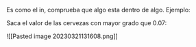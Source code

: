 
Es como el in, comprueba que algo esta dentro de algo. Ejemplo:

Saca el valor de las cervezas con mayor grado que 0.07:

![[Pasted image 20230321131608.png]]